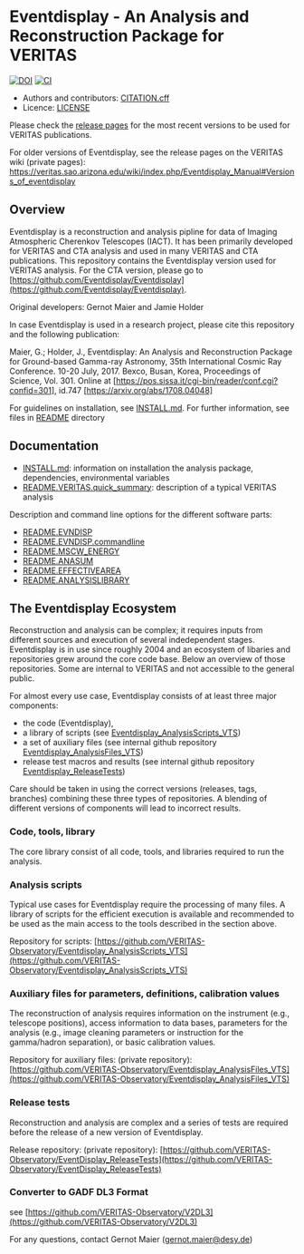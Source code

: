 # Eventdisplay - An Analysis and Reconstruction Package for VERITAS

[![DOI](https://zenodo.org/badge/221041866.svg)](https://zenodo.org/badge/latestdoi/221041866)
[![CI](https://github.com/VERITAS-Observatory/EventDisplay_v4/actions/workflows/ci.yml/badge.svg)](https://github.com/VERITAS-Observatory/EventDisplay_v4/actions/workflows/ci.yml)

* Authors and contributors: [CITATION.cff](CITATION.cff)
* Licence: [LICENSE](LICENSE)

Please check the [release pages](https://github.com/VERITAS-Observatory/EventDisplay_v4/releases) for the most recent versions to be used for VERITAS publications.

For older versions of Eventdisplay, see the release pages on the VERITAS wiki (private pages):
https://veritas.sao.arizona.edu/wiki/index.php/Eventdisplay_Manual#Versions_of_eventdisplay


## Overview

Eventdisplay is a reconstruction and analysis pipline for data of
Imaging Atmospheric Cherenkov Telescopes (IACT).
It has been primarily developed for VERITAS and CTA analysis and used in
many VERITAS and CTA publications. 
This repository contains the Eventdisplay version used for VERITAS analysis.
For the CTA version, please go to [https://github.com/Eventdisplay/Eventdisplay](https://github.com/Eventdisplay/Eventdisplay).

Original developers: Gernot Maier and Jamie Holder

In case Eventdisplay is used in a research project, please cite this repository and
the following publication:

Maier, G.; Holder, J., Eventdisplay: An Analysis and Reconstruction Package for 
Ground-based Gamma-ray Astronomy,  35th International Cosmic Ray Conference.
10-20 July, 2017. Bexco, Busan, Korea, Proceedings of Science, Vol. 301.
Online at [https://pos.sissa.it/cgi-bin/reader/conf.cgi?confid=301], id.747
[https://arxiv.org/abs/1708.04048]

For guidelines on installation, see [INSTALL.md](INSTALL.md). For further information, 
see files in [README](./README) directory

## Documentation

- [INSTALL.md](INSTALL.md): information on installation the analysis package, dependencies, environmental variables
- [README.VERITAS.quick_summary](README/README.VERITAS.quick_summary): description of a typical VERITAS analysis

Description and command line options for the different software parts:

- [README.EVNDISP](README/README.EVNDISP)
- [README.EVNDISP.commandline](README/README.EVNDISP.commandline)
- [README.MSCW_ENERGY](README/README.MSCW_ENERGY)
- [README.ANASUM](README/README.ANASUM)
- [README.EFFECTIVEAREA](README/README.EFFECTIVEAREA)
- [README.ANALYSISLIBRARY](README/README.ANALYSISLIBRARY)


## The Eventdisplay Ecosystem

Reconstruction and analysis can be complex; it requires inputs from different sources and execution of several indedependent stages.
Eventdisplay is in use since roughly 2004 and an ecosystem of libaries and repositories grew around the core code base. 
Below an overview of those repositories. 
Some are internal to VERITAS and not accessible to the general public.

For almost every use case, Eventdisplay consists of at least three major components: 
- the code (Eventdisplay), 
- a library of scripts (see [Eventdisplay_AnalysisScripts_VTS](https://github.com/VERITAS-Observatory/Eventdisplay_AnalysisScripts_VTS))
- a set of auxiliary files (see internal github repository [Eventdisplay_AnalysisFiles_VTS](https://github.com/VERITAS-Observatory/Eventdisplay_AnalysisFiles_VTS))
- release test macros and results (see internal github repository [Eventdisplay_ReleaseTests](https://github.com/VERITAS-Observatory/Eventdisplay_ReleaseTests))

Care should be taken in using the correct versions (releases, tags, branches) combining these three types of repositories.
A blending of different versions of components will lead to incorrect results.

### Code, tools, library

The core library consist of all code, tools, and libraries required to run the analysis.

### Analysis scripts

Typical use cases for Eventdisplay require the processing of many files.
A library of scripts for the efficient execution is available and recommended to be used as the main access to the tools described in the section above.

Repository for scripts: [https://github.com/VERITAS-Observatory/Eventdisplay_AnalysisScripts_VTS](https://github.com/VERITAS-Observatory/Eventdisplay_AnalysisScripts_VTS)

### Auxiliary files for parameters, definitions, calibration values

The reconstruction of analysis requires information on the instrument (e.g., telescope positions), access information to data bases, parameters for the analysis (e.g., image cleaning parameters or instruction for the gamma/hadron separation), or basic calibration values.

Repository for auxiliary files: (private repository): [https://github.com/VERITAS-Observatory/Eventdisplay_AnalysisFiles_VTS](https://github.com/VERITAS-Observatory/Eventdisplay_AnalysisFiles_VTS)

### Release tests

Reconstruction and analysis are complex and a series of tests are required before the release of a new version of Eventdisplay.

Release repository: (private repository): [https://github.com/VERITAS-Observatory/EventDisplay_ReleaseTests](https://github.com/VERITAS-Observatory/EventDisplay_ReleaseTests)

### Converter to GADF DL3 Format

see [https://github.com/VERITAS-Observatory/V2DL3](https://github.com/VERITAS-Observatory/V2DL3)

For any questions, contact Gernot Maier (gernot.maier@desy.de)

